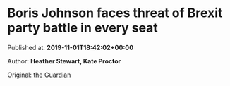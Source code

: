 
# Boris Johnson faces threat of Brexit party battle in every seat

Published at: **2019-11-01T18:42:02+00:00**

Author: **Heather Stewart, Kate Proctor**

Original: [the Guardian](https://www.theguardian.com/politics/2019/nov/01/farage-to-johnson-join-forces-or-brexit-party-will-contest-every-seat)


